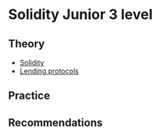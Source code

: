 # Solidity Junior 3 level

## Theory

- [Solidity](./solidity/README.md)
- [Lending protocols](./lending/README.md)

## Practice

## Recommendations